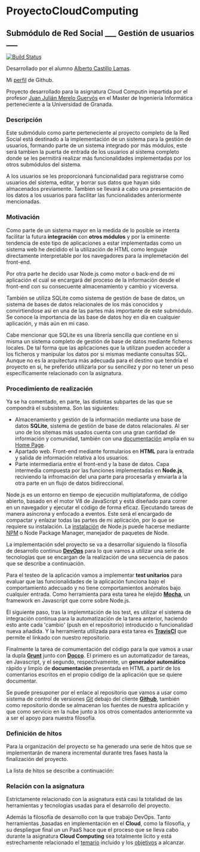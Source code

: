# ProyectoCloudComputing
## Submódulo de Red Social  ___ Gestión de usuarios ___

[![Build Status](https://travis-ci.org/alcasla/ProyectoCloudComputing.svg?branch=master)](https://travis-ci.org/alcasla/ProyectoCloudComputing)

Desarrollado por el alumno [Alberto Castillo Lamas](https://www.linkedin.com/in/alberto-castillo-lamas-25aa3ab2).

Mi [perfil](https://github.com/alcasla) de Github.

Proyecto desarrollado para la asignatura Cloud Computin impartida por el profesor [Juan Julián Merelo Guervós](https://github.com/JJ) en el Master de Ingeniería Informática perteneciente a la Universidad de Granada.


### Descripción
Este submódulo como parte perteneciente al proyecto completo de la Red Social está destinado a la implementación de un sistema para la gestión de usuarios, formando parte de un sistema integrado por más módulos, este será tambien la puerta de entrada de los usuarios al sistema completo donde se les permitirá realizar más funcionalidades implementadas por los otros submódulos del sistema.

A los usuarios se les proporcionará funcionalidad para registrarse como usuarios del sistema, editar, y borrar sus datos que hayan sido almacenados previamente.
Tambien se llevará a cabo una presentación de los datos a los usuarios para facilitar las funcionalidades anteriormente mencionadas.


### Motivación
Como parte de un sistema mayor en la medida de lo posible se intenta facilitar la futura **integración** con **otros módulos** y por la eminente tendencia de este tipo de aplicaciones a estar implementadas como un sistema web he decidido el la utilización de HTML como lenguaje directamente interpretable por los navegadores para la implemetación del front-end.

Por otra parte he decido usar Node.js como motor o back-end de mi aplicación el cual se encargará del proceso de la información desde el front-end con su consecuente almacenamiento y cambio y viceversa.

También se  utiliza SQLite como sistema de gestión de base de datos, un sistema de bases de datos relacionales de los más conocidos y convirtiendose así en una de las partes más importante de este submódulo. Se conoce la importancia de las base de datos hoy en día en cualquier aplicación, y más aún en mi caso.

Cabe mencionar que SQLite es una librería sencilla que contiene en si misma un sistema completo de gestión de base de datos mediante ficheros locales. De tal forma que las aplicaciones que la utilizan pueden acceder a los ficheros y manipular los datos por si mismas mediante consultas SQL. Aunque no es la arquitectura más adecuada para el destino que tendría el proyecto en si, he preferido utilizarla por su sencillez y por no tener un peso específicamente relacionado con la asignatura.


### Procedimiento de realización
Ya se ha comentado, en parte, las distintas subpartes de las que se compondrá el subsistema. Son las siguientes:
* Almacenamiento y gestión de la información mediante una base de datos **SQLite**, sistema de gestión de base de datos relacionales. Al ser uno de los sitemas más usados cuenta con una gran cantidad de información y comunidad, también con una [documentación](https://www.sqlite.org/docs.html) amplia en su [Home Page](https://www.sqlite.org/).
* Apartado web. Front-end mediante formularios en **HTML** para la entrada y salida de información relativa a los usuarios.
* Parte intermediaria entre el front-end y la base de datos. Capa intermedia compuesta por las funciones implementadas en **Node.js**, reciviendo la infromación del una parte para procesarla y enviarla a la otra parte en un flujo de datos bidireccional.


Node.js es un entorno en tiempo de ejecución multiplataforma, de código abierto, basado en el motor V8 de JavaScript y está diseñado para correr en un navegador y ejecutar el código de forma eficaz. Ejecutando tareas de manera asíncrona y enfocado a eventos. Este será el encargado de compactar y enlazar todas las partes de mi aplicación, por lo que se requiere su instalación.
La [instalación](https://nodejs.org/en/download/package-manager/) de Node.js puede hacerse mediante [NPM](https://www.npmjs.com/) o Node Package Manager, manejador de paquetes de Node.

La implementación sdel proyecto se va a desarrollar siguiendo la filosofía de desarrollo continuo **[DevOps](https://en.wikipedia.org/wiki/DevOps)** para lo que vamos a utilizar una serie de tecnologías que se encargan de la realización de una secuencia de pasos que se describe a continuación.

Para el testeo de la aplicación vamos a implementar **test unitarios** para evaluar que las funcionalidades de la aplicación funciona bajo el comportamiento adecuado y no tiene comportamientos anómalos bajo cualquier entrada. Como herramienta para esta tarea he elejido **[Mocha](https://mochajs.org/)**, un framework en Javascript que corre sobre Node.js.

El siguiente paso, tras la implemntación de los test, es  utilizar el sistema de integración continua para la automatización de la tarea anterior, haciendo esto ante cada 'cambio' (push en el repositorio) introducido o funcionalidad nueva añadida. Y la herramienta utilizada para esta tarea es **[TravisCI](https://travis-ci.org/)** que permite el linkado con nuestro repositorio.

Finalmente la tarea de comumentación del código para la que vamos a usar la dupla **[Grunt](http://gruntjs.com/)** junto con **[Docco](https://jashkenas.github.io/docco/)**. El primero es un automatizador de tareas, en Javascript, y el segundo, respectivamente, un **generador automático** rápido y limpio de **documentación** presentada en HTML a partir de los comentarios escritos en el propio código de la aplicación que se quiere documentar.

Se puede presuponer por el enlace al repositorio que vamos a usar como sistema de control de versiones [Git](https://git-scm.com/) debajo del cliente **[Github](https://github.com/about)**, también como repositorio donde se almacenan los fuentes de nuestra aplicación y que como servicio en la nube junto a los otros comentados anteriormnte va a ser el apoyo para nuestra filosofía.


### Definición de hitos
Para la organización del proyecto se ha generado una serie de hitos que se implementarán de manera incremental durante tres fases hasta la finalización del proyecto.

La lista de hitos se describe a continuación:




### Relación con la asignatura
Estrictamente relacionado con la asignatura está casi la totalidad de las herramientas y tecnologías usadas para el desarrollo del proyecto.

Además la filosofía de desarrollo con la que trabajo DevOps. Tanto herramientas ,basadas en implementación en el **Cloud**, como la filosofía, y su despliegue final un un PaaS hace que el proceso que se lleva cabo durante la asignatura **Cloud Computing** sea totalmente lícito y está estrechamente relacionado el [temario](http://jj.github.io/CC/) incluido y los [objetivos](https://github.com/JJ/clases-CC-2015-16/tree/master/sesiones) a alcanzar.
